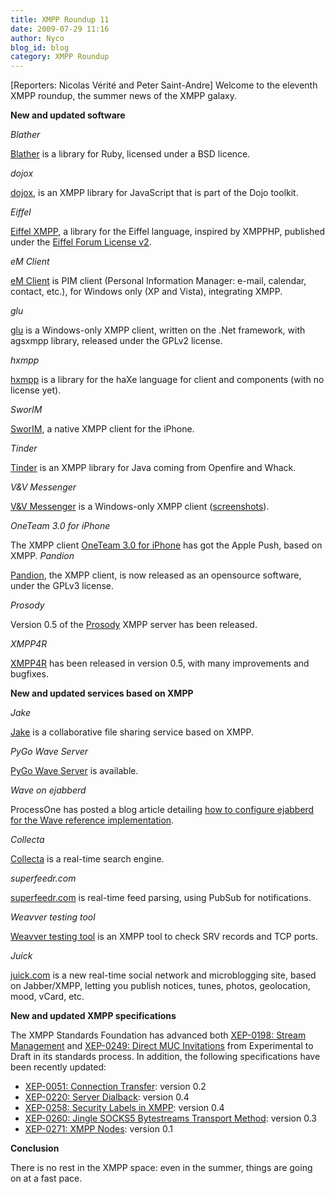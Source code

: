 ```yaml
---
title: XMPP Roundup 11
date: 2009-07-29 11:16
author: Nyco
blog_id: blog
category: XMPP Roundup
---
```


[Reporters: Nicolas Vérité and Peter Saint-Andre]
Welcome to the eleventh XMPP roundup, the summer news of the XMPP galaxy.

**New and updated software**

*Blather*

[](http://github.com/julien51/babylon/tree/master)[Blather](http://github.com/sprsquish/blather/tree/master) is a library for Ruby, licensed under a BSD licence.

*dojox*

[dojox](http://api.dojotoolkit.org/jsdoc/1.3/dojox.xmpp), is an XMPP library for JavaScript that is part of the Dojo toolkit.

*Eiffel*

[Eiffel XMPP](http://bricabrac.origo.ethz.ch/wiki/Eiffel_XMPP), a library for the Eiffel language, inspired by XMPPHP, published under the [Eiffel Forum License v2](http://www.eiffel.com/licensing/forum.txt).

*eM Client*

[eM Client](http://www.emclient.com/) is PIM client (Personal Information Manager: e-mail, calendar, contact, etc.), for Windows only (XP and Vista), integrating XMPP.

*glu*

[glu](http://code.google.com/p/glu/) is a Windows-only XMPP client, written on the .Net framework, with agsxmpp library, released under the GPLv2 license.

*hxmpp*

[hxmpp](http://hxmpp.disktree.net/) is a library for the haXe language for client and components (with no license yet).

*SworIM*

[SworIM](http://sworim.blogspot.com/), a native XMPP client for the iPhone.

*Tinder*

[Tinder](http://www.igniterealtime.org/community/blogs/ignite/2009/06/22/introducing-tinder-an-xmpp-object-implementation-library) is an XMPP library for Java coming from Openfire and Whack.

*V&V Messenger*

[V&V Messenger](http://www.altertech.net/products/vv-messenger) is a Windows-only XMPP client ([screenshots](http://www.altertech.net/products/vv-messenger/screenshots/)).

*OneTeam 3.0 for iPhone*

The XMPP client [OneTeam 3.0 for iPhone](http://www.process-one.net/en/blogs/article/oneteam_3.0_for_iphone/) has got the Apple Push, based on XMPP.
*Pandion*

[Pandion](http://blog.pandion.be/2009/07/pandion-goes-open-source.html), the XMPP client, is now released as an opensource software, under the GPLv3 license.

*Prosody*

Version 0.5 of the [Prosody](http://blog.prosody.im/prosody-0-5-0-released/) XMPP server has been released.

*XMPP4R*

[XMPP4R](http://home.gna.org/xmpp4r/) has been released in version 0.5, with many improvements and bugfixes.

**New and updated services based on XMPP**

*Jake*

[Jake](http://jakeapp.com/) is a collaborative file sharing service based on XMPP.

*PyGo Wave Server*

[PyGo Wave Server](http://wavety.com/pygo-wave-server/) is available.

*Wave on ejabberd*

ProcessOne has posted a blog article detailing [how to configure ejabberd for the Wave reference implementation](http://www.process-one.net/en/blogs/article/using_google_wave_reference_implementation_with_ejabberd/).

*Collecta*

[Collecta](http://collecta.com/) is a real-time search engine.

*superfeedr.com*

[superfeedr.com](http://superfeedr.com/) is real-time feed parsing, using PubSub for notifications.

*Weavver testing tool*

[Weavver testing tool](http://www.weavver.com/Company/Services/XMPP/Tests/) is an XMPP tool to check SRV records and TCP ports.

*Juick*

[juick.com](http://juick.com/) is a new real-time social network and microblogging site, based on Jabber/XMPP, letting you publish notices, tunes, photos, geolocation, mood, vCard, etc.

**New and updated XMPP specifications**

The XMPP Standards Foundation has advanced both [XEP-0198: Stream Management](https://xmpp.org/extensions/xep-0198.html) and [XEP-0249: Direct MUC Invitations](https://xmpp.org/extensions/xep-0249.html) from Experimental to Draft in its standards process. In addition, the following specifications have been recently updated:

-   [XEP-0051: Connection Transfer](https://xmpp.org/extensions/xep-0051.html): version 0.2
-   [XEP-0220: Server Dialback](https://xmpp.org/extensions/xep-0220.html): version 0.4
-   [XEP-0258: Security Labels in XMPP](https://xmpp.org/extensions/xep-0258.html): version 0.4
-   [XEP-0260: Jingle SOCKS5 Bytestreams Transport Method](https://xmpp.org/extensions/xep-0260.html): version 0.3
-   [XEP-0271: XMPP Nodes](https://xmpp.org/extensions/xep-0271.html): version 0.1

**Conclusion**

There is no rest in the XMPP space: even in the summer, things are going on at a fast pace.
